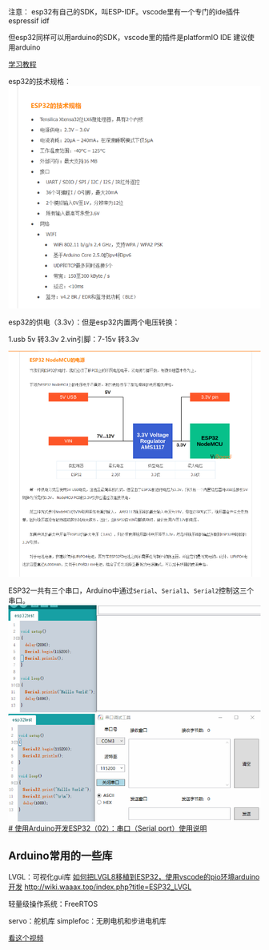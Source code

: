 注意：
esp32有自己的SDK，叫ESP-IDF。vscode里有一个专门的ide插件espressif idf

但esp32同样可以用arduino的SDK，vscode里的插件是platformIO IDE
建议使用arduino

[学习教程](https://blog.csdn.net/naisu_kun/category_8449560.html)

esp32的技术规格：
![](images/Arduino学习（esp32）_image_1.png)


esp32的供电（3.3v）：但是esp32内置两个电压转换：

1.usb 5v 转3.3v
2.vin引脚：7-15v 转3.3v

![](images/Arduino学习（esp32）_image_2.png)


ESP32一共有三个串口，Arduino中通过`Serial`、`Serial1`、`Serial2`控制这三个串口。
![](images/Arduino学习（esp32）_image_3.png)
![](images/Arduino学习（esp32）_image_4.png)
[# 使用Arduino开发ESP32（02）：串口（Serial port）使用说明](https://blog.csdn.net/Naisu_kun/article/details/86004049)


## Arduino常用的一些库

LVGL：可视化gui库
[如何把LVGL8移植到ESP32，使用vscode的pio环境arduino开发](https://www.bilibili.com/video/BV1rZ4y197hj/?spm_id_from=333.788.recommend_more_video.-1&vd_source=d31a858cc26ae1ffa19e14058b339f40)
http://wiki.waaax.top/index.php?title=ESP32_LVGL

轻量级操作系统：FreeRTOS

servo：舵机库
simplefoc：无刷电机和步进电机库

[看这个视频](https://www.bilibili.com/video/BV1tv411w74d?p=9&vd_source=d31a858cc26ae1ffa19e14058b339f40)